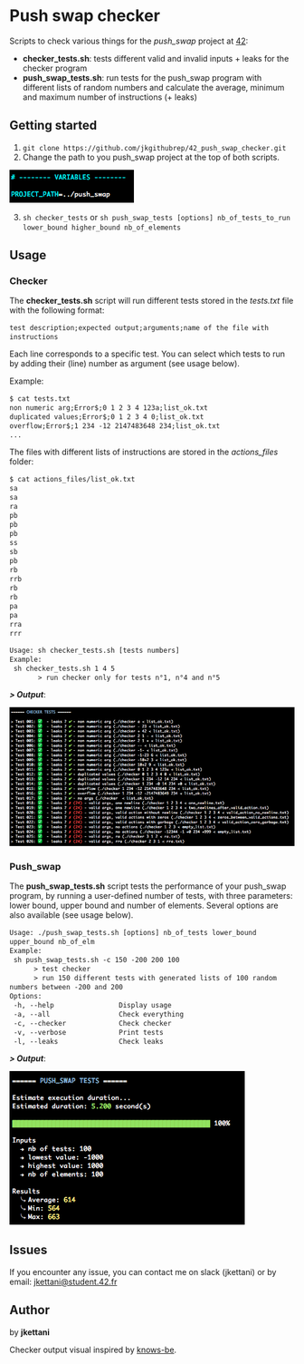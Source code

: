 # Push swap checker

Scripts to check various things for the *push_swap* project at [42](https://www.42.fr):
- **checker_tests.sh**: tests different valid and invalid inputs + leaks for the checker program
- **push_swap_tests.sh**: run tests for the push_swap program with different lists of random numbers and calculate the average, minimum and maximum number of instructions (+ leaks)

## Getting started


1) `git clone https://github.com/jkgithubrep/42_push_swap_checker.git`
2) Change the path to you push_swap project at the top of both scripts.

![Path](images/path.png)

3) `sh checker_tests` or `sh push_swap_tests [options] nb_of_tests_to_run lower_bound higher_bound nb_of_elements`

## Usage

### Checker

The **checker_tests.sh** script will run different tests stored in the *tests.txt* file with the following format:
```
test description;expected output;arguments;name of the file with instructions
```
Each line corresponds to a specific test. You can select which tests to run by adding their (line) number as argument (see usage below).

Example:
```
$ cat tests.txt
non numeric arg;Error$;0 1 2 3 4 123a;list_ok.txt
duplicated values;Error$;0 1 2 3 4 0;list_ok.txt
overflow;Error$;1 234 -12 2147483648 234;list_ok.txt
...
```

The files with different lists of instructions are stored in the *actions_files* folder:
```
$ cat actions_files/list_ok.txt
sa
sa
ra
pb
pb
pb
ss
sb
pb
rb
rrb
rb
rb
pa
pa
rra
rrr
```

```
Usage: sh checker_tests.sh [tests numbers]
Example:
 sh checker_tests.sh 1 4 5
       > run checker only for tests n°1, n°4 and n°5
```

**_> Output_**:

![Checker output](images/checker_output.png)

### Push_swap

The **push_swap_tests.sh** script tests the performance of your push_swap program, by running a user-defined number of tests, with three parameters: lower bound, upper bound and number of elements. Several options are also available (see usage below).

```
Usage: ./push_swap_tests.sh [options] nb_of_tests lower_bound upper_bound nb_of_elm
Example:
 sh push_swap_tests.sh -c 150 -200 200 100
      > test checker
      > run 150 different tests with generated lists of 100 random numbers between -200 and 200
Options:
 -h, --help                Display usage
 -a, --all                 Check everything
 -c, --checker             Check checker
 -v, --verbose             Print tests
 -l, --leaks               Check leaks
```

**_> Output_**:

![Push_swap output](images/push_swap_output.png)

## Issues

If you encounter any issue, you can contact me on slack (jkettani) or by email: jkettani@student.42.fr


## Author

by **jkettani**

Checker output visual inspired by [knows-be](https://github.com/ksnow-be/push_swap_checker). 
